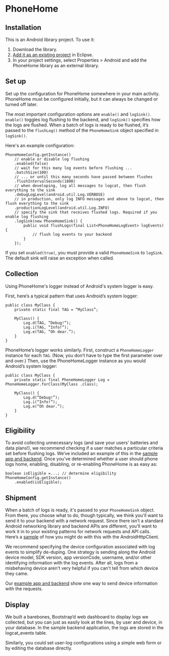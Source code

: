 PhoneHome
=========

Installation
-------------

This is an Android library project. To use it:

1. Download the library.
2. [Add it as an existing project](http://help.eclipse.org/juno/index.jsp?topic=%2Forg.eclipse.platform.doc.user%2Ftasks%2Ftasks-importproject.htm) in Eclipse.
3. In your project settings, select Properties > Android and add the PhoneHome library as an external library.

Set up
-------------

Set up the configuration for PhoneHome somewhere in your main activity. PhoneHome must be configured initially, but it can always be changed or turned off later.

The most important configuration options are `enable()` and `logSink()`. `enable()` toggles log flushing to the backend, and `logSink()` specifies how the logs are flushed. When a batch of logs is ready to be flushed, it’s passed to the `flushLog()` method of the `PhoneHomeSink` object specified in `logSink()`.

Here's an example configuration:

    PhoneHomeConfig.getInstance()
        // enable or disable log flushing
        .enabled(false)
        // wait for this many log events before flushing ...
        .batchSize(100)
        // ... or until this many seconds have passed between flushes
        .flushIntervalSeconds(1800)
        // when developing, log all messages to logcat, then flush everything to the sink
        .debugLogLevel(android.util.Log.VERBOSE)
        // in production, only log INFO messages and above to logcat, then flush everything to the sink
        .productionLogLevel(android.util.Log.INFO)
        // specify the sink that receives flushed logs. Required if you enable log flushing
        .logSink(new PhoneHomeSink() {
            public void flushLogs(final List<PhoneHomeLogEvent> logEvents) {
                // flush log events to your backend
            }
        });

If you set `enabled(true)`, you must provide a valid `PhoneHomeSink` to `logSink`.  The default sink will raise an exception when called.

Collection
-------------
Using PhoneHome's logger instead of Android's system logger is easy. 

First, here’s a typical pattern that uses Android’s system logger:

    public class MyClass {
        private static final TAG = “MyClass”;

        MyClass() {
            Log.d(TAG, “Debug!”);
            Log.i(TAG, “Info!”);
            Log.e(TAG, “Oh dear.”);
        }
    }

PhoneHome’s logger works similarly. First, construct a `PhoneHomeLogger` instance for each `TAG`. (Now, you don’t have to type the first parameter over and over.) Then, use the PhoneHomeLogger instance as you would Android’s system logger:

    public class MyClass {
        private static final PhoneHomeLogger Log = PhoneHomeLogger.forClass(MyClass .class);

        MyClass() {
            Log.d(“Debug!”);
            Log.i(“Info!”);
            Log.e(“Oh dear.”);
        }
    }

Eligibility
-------------
To avoid collecting unnecessary logs (and save your users' batteries and data plans!), we recommend checking if a user matches a particular criteria set before flushing logs. We’ve included an example of this in the [sample app and backend](https://github.com/nebulabsnyc/PhoneHome/tree/master/samples>). Once you've determined whether a user should phone logs home, enabling, disabling, or re-enabling PhoneHome is as easy as:

    boolean isEligible =...; // determine eligibility
    PhoneHomeConfig.getInstance()
        .enabled(isEligible);

Shipment
-------------
When a batch of logs is ready, it's passed to your `PhoneHomeSink` object. From there, you choose what to do, though typically, we think you'll want to send it to your backend with a network request. Since there isn’t a standard Android networking library and backend APIs are different, you’ll want to work it in to your existing patterns for network requests and API calls. Here’s a [sample](https://github.com/nebulabsnyc/PhoneHome/tree/master/samples/backend) of how you might do with this with the AndroidHttpClient.

We recommend specifying the device configuration associated with log events to simplify de-duping. One strategy is sending along the Android device model, SDK version, app versionCode, username, and/or other identifying information with the log events. After all, logs from a misbehaving device aren't very helpful if you can't tell from which device they came.

Our [example app and backend](https://github.com/nebulabsnyc/PhoneHome/tree/master/samples) show one way to send device information with the requests.

Display
-------------
We built a barebones, Bootstrap’d web dashboard to display logs we collected, but you can just as easily look at the lines, by user and device, in your database. In the sample backend application, the logs are stored in the logcat_events table. 

Similarly, you could set user-log configurations using a simple web form or by editing the database directly.